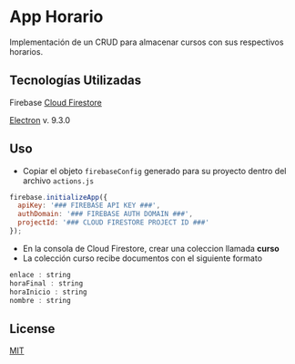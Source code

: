 # App Horario

Implementación de un CRUD para almacenar cursos con sus respectivos horarios.

## Tecnologías Utilizadas

Firebase [Cloud Firestore](https://firebase.google.com/docs/firestore?hl=es-419)

[Electron](https://github.com/electron/electron) v. 9.3.0


## Uso


* Copiar el objeto `firebaseConfig` generado para su proyecto dentro del archivo `actions.js`
```javascript
firebase.initializeApp({
  apiKey: '### FIREBASE API KEY ###',
  authDomain: '### FIREBASE AUTH DOMAIN ###',
  projectId: '### CLOUD FIRESTORE PROJECT ID ###'
});
```
* En la consola de Cloud Firestore, crear una coleccion llamada **curso** 
* La colección curso recibe documentos con el siguiente formato
```javascript
enlace : string
horaFinal : string
horaInicio : string
nombre : string
```


## License
[MIT](https://choosealicense.com/licenses/mit/)
